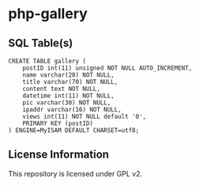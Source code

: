 # php-gallery

## SQL Table(s)
```
CREATE TABLE gallery (
    postID int(11) unsigned NOT NULL AUTO_INCREMENT, 
    name varchar(20) NOT NULL, 
    title varchar(70) NOT NULL, 
    content text NOT NULL, 
    datetime int(11) NOT NULL, 
    pic varchar(30) NOT NULL, 
    ipaddr varchar(16) NOT NULL, 
    views int(11) NOT NULL default '0', 
    PRIMARY KEY (postID)
) ENGINE=MyISAM DEFAULT CHARSET=utf8;
```

## License Information
This repository is licensed under GPL v2.
